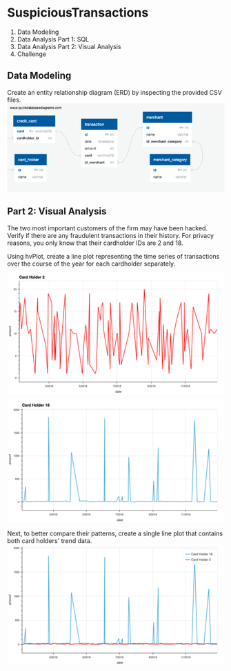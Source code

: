 # SuspiciousTransactions
1. Data Modeling
2. Data Analysis Part 1: SQL
3. Data Analysis Part 2: Visual Analysis
4. Challenge

## Data Modeling

Create an entity relationship diagram (ERD) by inspecting the provided CSV files.
![](images/ERD.png)

## Part 2: Visual Analysis

The two most important customers of the firm may have been hacked. Verify if there are any fraudulent transactions in their history. For privacy reasons, you only know that their cardholder IDs are 2 and 18.

Using hvPlot, create a line plot representing the time series of transactions over the course of the year for each cardholder separately. 

![](images/cardholder_2.png)  

![](images/cardholder_18.png) 

Next, to better compare their patterns, create a single line plot that contains both card holders' trend data.  
![](images/combined_plot.png)
